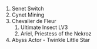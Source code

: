 1. Senet Switch
2. Cynet Mining
3. Chevalier de Fleur
   1. Ultimate Insect LV3
   2. Ariel, Priestess of the Nekroz
 4. Abyss Actor - Twinkle Little Star
